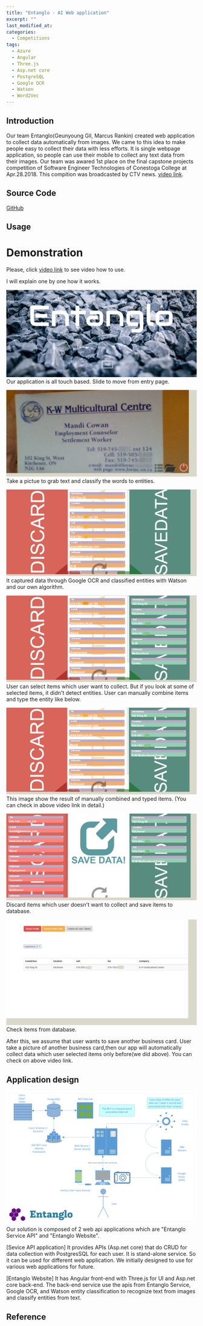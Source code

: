 ```yaml
---
title: "Entanglo - AI Web application"
excerpt: ""
last_modified_at:
categories:
  - Competitions
tags:
  - Azure
  - Angular
  - Three.js
  - Asp.net core
  - PostgreSQL
  - Google OCR
  - Watson
  - Word2Vec
---
```


## Introduction
Our team Entanglo(Geunyoung Gil, Marcus Rankin) created web application to collect data automatically from images. We came to this idea to make people easy to collect their data with less efforts. It is single webpage application, so people can use their mobile to collect any text data from their images. 
Our team was awared 1st place on the final capstone projects competition of Software Engineer Technologies of Conestoga College at Apr.28.2018. This compition was broadcasted by CTV news. [video link](https://kitchener.ctvnews.ca/mobile/video?clipId=1381097).

## Source Code
[GitHub](https://kitchener.ctvnews.ca/mobile/video?clipId=1381097)

## Usage

# Demonstration
Please, click [video link](https://youtu.be/ZwEkdLmXmZ0) to see video how to use.

I will explain one by one how it works.
 
![home](/images/entanglo_home.png)
Our application is all touch based. Slide to move from entry page.

![data_cap](/images/entanglo_data_cap.png)
Take a pictue to grab text and classify the words to entities.

![entanglo_collect_data](/images/entanglo_collect_data.png)
It captured data through Google OCR and classified entities with Watson and our own algorithm.

![entanglo_pick_unknown](/images/entanglo_pick_unknown.png)
User can select items which user want to collect. But if you look at some of selected items,
it didn't detect entities. User can manually combine items and type the entity like below. 

![entanglo_combine_entities](/images/entanglo_combine_entities.png)
This image show the result of manually combined and typed items. (You can check in above video link in detail.)

![entanglo_discard_items](/images/entanglo_discard_items.png)
Discard items which user doesn't want to collect and save items to database.

![entanglo_save_db](/images/entanglo_save_db.png)
Check items from database.

After this, we assume that user wants to save another business card.
User take a picture of another business card,then our app will automatically collect data which user selected items only before(we did above). You can check on above video link.

## Application design
![entanglo_save_db](/images/entanglo_design.png)
Our solution is composed of 2 web api applications which are "Entanglo Service API" and "Entanglo Website". 

[Sevice API application] 
It provides APIs (Asp.net core) that do CRUD for data collection with PostgresSQL for each user. It is stand-alone service. So it can be used for different web application. We initially designed to use for various web applications for future. 

[Entanglo Website]
It has Angular front-end with Three.js for UI and Asp.net core back-end. The back-end service use the apis from Entanglo Service, Google OCR, and Watson entity classification to recognize text from images and classify entities from text. 

## Reference
